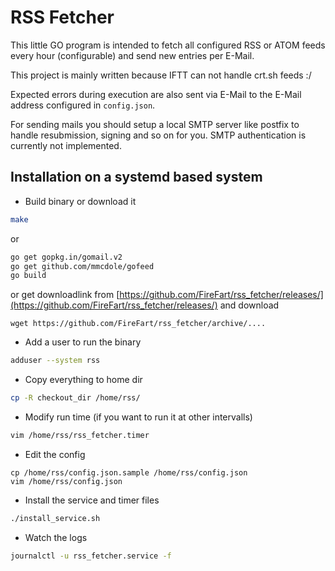 # RSS Fetcher
This little GO program is intended to fetch all configured RSS or ATOM feeds every hour (configurable) and send new entries per E-Mail.

This project is mainly written because IFTT can not handle crt.sh feeds :/

Expected errors during execution are also sent via E-Mail to the E-Mail address configured in `config.json`.

For sending mails you should setup a local SMTP server like postfix to handle resubmission, signing and so on for you. SMTP authentication is currently not implemented.

## Installation on a systemd based system
* Build binary or download it
```bash
make
```

or

```bash
go get gopkg.in/gomail.v2
go get github.com/mmcdole/gofeed
go build
```

or get downloadlink from [https://github.com/FireFart/rss_fetcher/releases/](https://github.com/FireFart/rss_fetcher/releases/) and download

```
wget https://github.com/FireFart/rss_fetcher/archive/....
```

* Add a user to run the binary

```bash
adduser --system rss
```

* Copy everything to home dir

```bash
cp -R checkout_dir /home/rss/
```

* Modify run time (if you want to run it at other intervalls)

```bash
vim /home/rss/rss_fetcher.timer
```

* Edit the config

```
cp /home/rss/config.json.sample /home/rss/config.json
vim /home/rss/config.json
```

* Install the service and timer files

```bash
./install_service.sh
```

* Watch the logs

```bash
journalctl -u rss_fetcher.service -f
```

